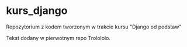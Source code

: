 kurs_django
===========

Repozytorium z kodem tworzonym w trakcie kursu "Django od podstaw"

Tekst dodany w pierwotnym repo
Trolololo.

